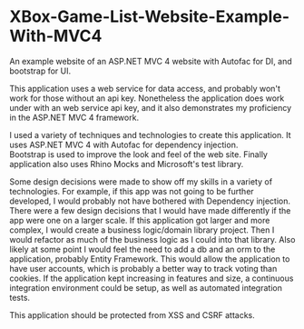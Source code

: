 XBox-Game-List-Website-Example-With-MVC4
========================================

An example website of an ASP.NET MVC 4 website with Autofac for DI, and bootstrap for UI.

This application uses a web service for data access, and probably won't work for those without an api key.
Nonetheless the application does work under with an web service api key, and it also demonstrates my proficiency in the ASP.NET MVC 4 framework.

I used a variety of techniques and technologies to create this application.
It uses ASP.NET MVC 4 with Autofac for dependency injection.  
Bootstrap is used to improve the look and feel of the web site.
Finally application also uses Rhino Mocks and Microsoft's test library.

Some design decisions were made to show off my skills in a variety of technologies. 
 For example, if this app was not going to be further developed, I would probably not have bothered with Dependency injection.
There were a few design decisions that I would have made differently if the app were one on a larger scale.
If this application got larger and more complex, I would create a business logic/domain library project.
Then I would refactor as much of the business logic as I could into that library.
Also likely at some point I would feel the need to add a db and an orm to the application, probably Entity Framework.
This would allow the application to have user accounts, which is probably a better way to track voting than cookies.
If the application kept increasing in features and size, a continuous integration environment could be setup, 
as well as automated integration tests.

This application should be protected from XSS and CSRF attacks. 
